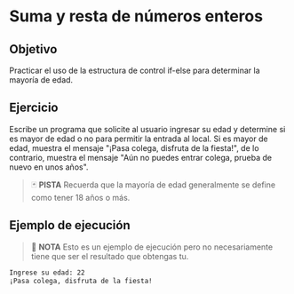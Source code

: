 # Suma y resta de números enteros

## Objetivo

Practicar el uso de la estructura de control if-else para determinar la mayoría de edad.

## Ejercicio

Escribe un programa que solicite al usuario ingresar su edad y determine si es mayor de edad o no para permitir la entrada al local. Si es mayor de edad, muestra el mensaje "¡Pasa colega, disfruta de la fiesta!", de lo contrario, muestra el mensaje "Aún no puedes entrar colega, prueba de nuevo en unos años".

> :black_joker: **PISTA**
> Recuerda que la mayoría de edad generalmente se define como tener 18 años o más.

## Ejemplo de ejecución

> :pencil: **NOTA**
> Esto es un ejemplo de ejecución pero no necesariamente tiene que ser el resultado que obtengas tu.

~~~sh
Ingrese su edad: 22
¡Pasa colega, disfruta de la fiesta!
~~~

